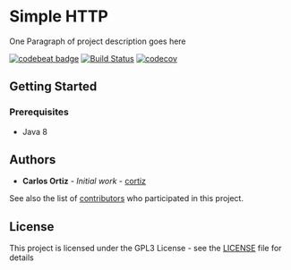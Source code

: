 # Simple HTTP

One Paragraph of project description goes here

[![codebeat badge](https://codebeat.co/badges/dc8a4180-51f1-4140-a131-75e85c5d1365)](https://codebeat.co/projects/github-com-cortiz-chonete-develop)
[![Build Status](https://travis-ci.org/cortiz/chonete.svg?branch=develop)](https://travis-ci.org/cortiz/chonete)
[![codecov](https://codecov.io/gh/cortiz/chonete/branch/develop/graph/badge.svg)](https://codecov.io/gh/cortiz/chonete)

## Getting Started


### Prerequisites

* Java 8

## Authors

* **Carlos Ortiz** - *Initial work* - [cortiz](https://github.com/cortiz)

See also the list of [contributors](https://github.com/cortiz/chonete/contributors) who participated in this project.

## License

This project is licensed under the GPL3 License - see the [LICENSE](LICENSE) file for details
